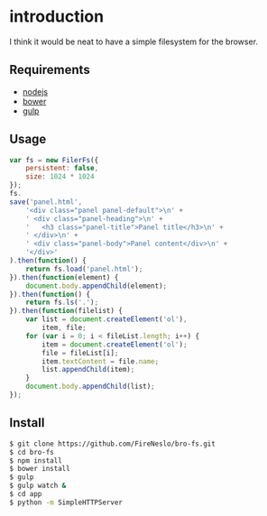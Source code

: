 # introduction
I think it would be neat to have a simple filesystem for the browser.

## Requirements
* [nodejs](http://nodejs.org)
* [bower](http://bower.io)
* [gulp](http://gulpjs.com)

## Usage
```js
var fs = new FilerFs({
    persistent: false,
    size: 1024 * 1024
});
fs.
save('panel.html',
    '<div class="panel panel-default">\n' +
    ' <div class="panel-heading">\n' +
    '   <h3 class="panel-title">Panel title</h3>\n' +
    ' </div>\n' +
    ' <div class="panel-body">Panel content</div>\n' +
    '</div>'
).then(function() {
    return fs.load('panel.html');
}).then(function(element) {
    document.body.appendChild(element);
}).then(function() {
    return fs.ls('.');
}).then(function(filelist) {
    var list = document.createElement('ol'),
        item, file;
    for (var i = 0; i < fileList.length; i++) {
        item = document.createElement('ol');
        file = fileList[i];
        item.textContent = file.name;
        list.appendChild(item);
    }
    document.body.appendChild(list);
});
```


## Install

``` bash
$ git clone https://github.com/FireNeslo/bro-fs.git
$ cd bro-fs
$ npm install
$ bower install
$ gulp
$ gulp watch &
$ cd app
$ python -m SimpleHTTPServer
```